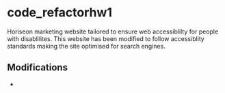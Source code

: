 # code_refactorhw1

Horiseon marketing website tailored to ensure web accessiblilty for people with disablilites. This website has been modified to follow accessiblity standards making the site optimised for search engines.

## Modifications 

* <title> element added.
* Images embeded to the webpage.
* "Search Engine Optimization" top right, linked to the bottom card.
* CSS selectore and properties are organized, commented and follow semantic structure.
* Footer not diplayed to mirror demo. 

### Horiseon Webpage

The following image is a screenshot of the webpage
![webpage image](./images/webpage-screenshot.png)

Appliacation URL 
[https://fasicasr.github.io/code_refactorhw1/](https://fasicasr.github.io/code_refactorhw1/)





